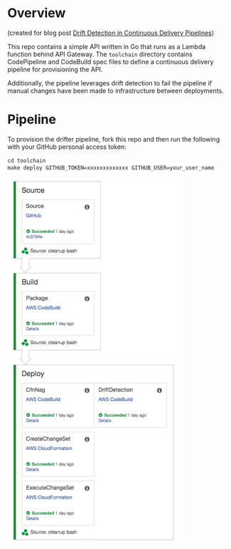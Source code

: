 # Overview
(created for blog post [Drift Detection in Continuous Delivery Pipelines](https://stelligent.com/2018/11/13/drift-detection-in-continuous-delivery-pipelines))

This repo contains a simple API written in Go that runs as a Lambda function behind API Gateway.  The `toolchain` directory contains CodePipeline and CodeBuild spec files to define a continuous delivery pipeline for provisioning the API.  

Additionally, the pipeline leverages drift detection to fail the pipeline if manual changes have been made to infrastructure between deployments.

# Pipeline
To provision the drifter pipeline, fork this repo and then run the following with your GitHub personal access token:

```
cd toolchain
make deploy GITHUB_TOKEN=xxxxxxxxxxxxx GITHUB_USER=your_user_name
```

![pipeline](pipeline.png)
